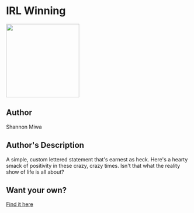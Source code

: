# IRL Winning

<img src="https://cl.ly/43a9c3c94db5/Image%2525202018-12-27%252520at%2525208.09.30%252520PM.png" width="200" height="200" />

## Author

Shannon Miwa

## Author's Description

A simple, custom lettered statement that's earnest as heck. Here's a hearty smack of positivity in these crazy, crazy times. Isn't that what the reality show of life is all about?

## Want your own?

<a href="https://cottonbureau.com/products/irl-winning" alt="Buy Now">Find it here</a>
